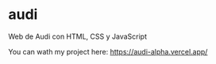 # audi
Web de Audi con HTML, CSS y JavaScript

You can wath my project here: https://audi-alpha.vercel.app/

